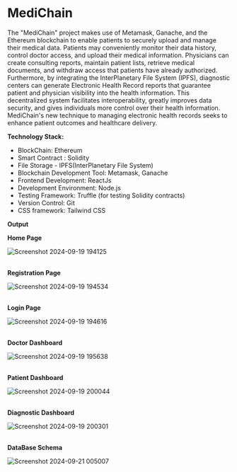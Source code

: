 # MediChain
The "MediChain" project makes use of Metamask, Ganache, and the Ethereum blockchain to enable patients to securely upload and manage their medical data. Patients may conveniently monitor their data history, control doctor access, and upload their medical information. Physicians can create consulting reports, maintain patient lists, retrieve medical documents, and withdraw access that patients have already authorized.
Furthermore, by integrating the InterPlanetary File System (IPFS), diagnostic centers can generate Electronic Health Record reports that guarantee patient and physician visibility into the health information. This decentralized system facilitates interoperability, greatly improves data security, and gives individuals more control over their health information. MediChain's new technique to managing electronic health records seeks to enhance patient outcomes and healthcare delivery.

**Technology Stack:**
- BlockChain: Ethereum
- Smart Contract : Solidity
- File Storage - IPFS(InterPlanetary File System)
- Blockchain Development Tool: Metamask, Ganache
- Frontend Development: ReactJs
- Development Environment: Node.js
- Testing Framework: Truffle (for testing Solidity contracts)
- Version Control: Git
- CSS framework: Tailwind CSS<br/>


**Output**<br/>

**Home Page**<br/>

![Screenshot 2024-09-19 194125](https://github.com/user-attachments/assets/908fd869-8b89-436e-8821-6a4348a41bb0)<br/><br/>


**Registration Page**<br/>

![Screenshot 2024-09-19 194534](https://github.com/user-attachments/assets/80026d9e-cf27-4881-8fac-2c3839694ce1)<br/><br/>


**Login Page**<br/>

![Screenshot 2024-09-19 194616](https://github.com/user-attachments/assets/431445c3-737f-4166-b29d-c8a7cb0ad5b4)<br/><br/>


**Doctor Dashboard**<br/>

![Screenshot 2024-09-19 195638](https://github.com/user-attachments/assets/4cc3675c-9874-4243-9f06-d0953af4a369)<br/><br/>


**Patient Dashboard**<br/>

![Screenshot 2024-09-19 200044](https://github.com/user-attachments/assets/58b4b3a0-6eda-45b2-91e6-28108147f709)<br/><br/>


**Diagnostic Dashboard**<br/>

![Screenshot 2024-09-19 200301](https://github.com/user-attachments/assets/f44eb641-2fa0-460d-ad4a-69cf2403deca)<br/><br/>


**DataBase Schema**<br/>

![Screenshot 2024-09-21 005007](https://github.com/user-attachments/assets/63389a73-74d4-4377-b189-24e59c4241c5)


